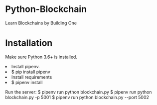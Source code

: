 # Python-Blockchain
Learn Blockchains by Building One

# Installation

Make sure Python 3.6+ is installed.
<li>Install pipenv.</li>
<li>$ pip install pipenv</li>
<li>Install requirements</li>
<li>$ pipenv install </li>

Run the server:
$ pipenv run python blockchain.py
$ pipenv run python blockchain.py -p 5001
$ pipenv run python blockchain.py --port 5002
